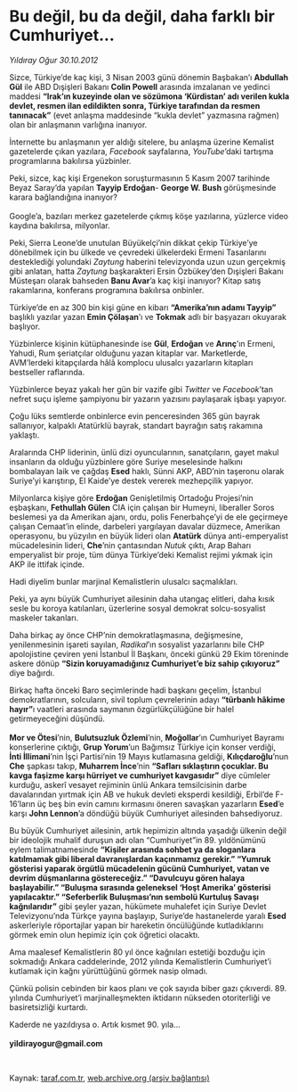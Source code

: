 # Bu değil, bu da değil, daha farklı bir Cumhuriyet...

*Yıldıray Oğur 30.10.2012*

<div class="yazi"><p>Sizce, Türkiye’de kaç kişi, 3 Nisan 2003 günü dönemin Başbakan’ı <b>Abdullah Gül</b> ile ABD Dışişleri Bakanı <b>Colin Powell</b> arasında imzalanan ve yedinci maddesi <b>“Irak’ın kuzeyinde olan ve sözümona ‘Kürdistan’ adı verilen kukla devlet, resmen ilan edildikten sonra, Türkiye tarafından da resmen tanınacak”</b> (evet anlaşma maddesinde “kukla devlet” yazmasına rağmen) olan bir anlaşmanın varlığına inanıyor.</p>
<p>İnternette bu anlaşmanın yer aldığı sitelere, bu anlaşma üzerine Kemalist gazetelerde çıkan yazılara, <i>Facebook</i> sayfalarına, <i>YouTube</i>’daki tartışma programlarına bakılırsa yüzbinler.</p>
<p>Peki, sizce, kaç kişi Ergenekon soruşturmasının 5 Kasım 2007 tarihinde Beyaz Saray’da yapılan <b>Tayyip </b><b>Erdoğan</b>- <b>George W. </b><b>Bush</b> görüşmesinde karara bağlandığına inanıyor?<br/><br/>Google’a, bazıları merkez gazetelerde çıkmış köşe yazılarına, yüzlerce video kaydına bakılırsa, milyonlar.</p>
<p>Peki,<b> </b>Sierra Leone’de unutulan Büyükelçi’nin dikkat çekip Türkiye’ye dönebilmek için bu ülkede ve çevredeki ülkelerdeki Ermeni Tasarılarını desteklediği yolundaki <i>Zaytung</i> haberini televizyonda uzun uzun gerçekmiş gibi anlatan, hatta <i>Zaytung</i> başkarakteri Ersin Özbükey’den Dışişleri Bakanı Müsteşarı olarak bahseden <b>Banu Avar</b>’a kaç kişi inanıyor? Kitap satış rakamlarına, konferans programına bakılırsa onbinler. </p>
<p>Türkiye’de en az 300 bin kişi güne en kibarı <b>“Amerika’nın adamı Tayyip”</b> başlıklı yazılar yazan <b>Emin Çölaşan</b>’ı ve <b>Tokmak</b> adlı bir başyazarı okuyarak başlıyor.</p>
<p>Yüzbinlerce kişinin kütüphanesinde ise <b>Gül</b>, <b>Erdoğan</b> ve <b>Arınç</b>’ın Ermeni, Yahudi, Rum şeriatçılar olduğunu yazan kitaplar var. Marketlerde, AVM’lerdeki kitapçılarda hâlâ komplocu ulusalcı yazarların kitapları bestseller raflarında.</p>
<p>Yüzbinlerce beyaz yakalı her gün bir vazife gibi <i>Twitter</i> ve <i>Facebook</i>’tan nefret suçu işleme şampiyonu bir yazarın yazısını paylaşarak işbaşı yapıyor.</p>
<p>Çoğu lüks semtlerde onbinlerce evin penceresinden 365 gün bayrak sallanıyor, kalpaklı Atatürklü bayrak, standart bayrağın satış rakamına yaklaştı.</p>
<p>Aralarında CHP liderinin, ünlü dizi oyuncularının, sanatçıların, gayet makul insanların da olduğu yüzbinlere göre Suriye meselesinde halkını bombalayan laik ve çağdaş <b>Esed</b> haklı, Sünni AKP, ABD’nin taşeronu olarak Suriye’yi karıştırıp, El Kaide’ye destek vererek mezhepçilik yapıyor. </p>
<p>Milyonlarca kişiye göre <b>Erdoğan</b> Genişletilmiş Ortadoğu Projesi’nin eşbaşkanı, <b>Fethullah Gülen</b> CIA için çalışan bir Humeyni, liberaller Soros beslemesi ya da Amerikan ajanı, ordu, polis Fenerbahçe’yi de ele geçirmeye çalışan Cemaat’in elinde, darbeleri yargılayan davalar düzmece, Amerikan operasyonu, bu yüzyılın en büyük lideri olan <b>Atatürk</b> dünya anti-emperyalist mücadelesinin lideri, <b>Che</b>’nin çantasından <i>Nutuk</i> çıktı, Arap Baharı emperyalist bir proje, tüm dünya Türkiye’deki Kemalist rejimi yıkmak için AKP ile ittifak içinde.</p>
<p>Hadi diyelim bunlar marjinal Kemalistlerin ulusalcı saçmalıkları.</p>
<p>Peki, ya aynı büyük Cumhuriyet ailesinin daha utangaç elitleri, daha kısık sesle bu koroya katılanları, üzerlerine sosyal demokrat solcu-sosyalist maskeler takanları.</p>
<p>Daha birkaç ay önce CHP’nin demokratlaşmasına, değişmesine, yenilenmesinin işareti sayılan, <i>Radikal</i>’ın sosyalist yazarlarını bile CHP apolojistine çeviren yeni İstanbul İl Başkanı, önceki günkü 29 Ekim töreninde askere dönüp <b>“Sizin koruyamadığınız Cumhuriyet’e biz sahip çıkıyoruz”</b> diye bağırdı.</p>
<p>Birkaç hafta önceki Baro seçimlerinde hadi başkanı geçelim, İstanbul demokratlarının, solcuların, sivil toplum çevrelerinin adayı <b>“türbanlı hâkime hayır”</b>ı vaatleri arasında saymanın özgürlükçülüğüne bir halel getirmeyeceğini düşündü.<br/><br/><b>Mor ve Ötesi</b>’nin, <b>Bulutsuzluk Özlemi</b>’nin, <b>Moğollar</b>’ın Cumhuriyet Bayramı konserlerine çıktığı, <b>Grup Yorum</b>’un Bağımsız Türkiye için konser verdiği, <b>İnti İllimani</b>’nin İşçi Partisi’nin 19 Mayıs kutlamasına geldiği, <b>Kılıçdaroğlu</b>’nun <b>Che</b> şapkası takıp, <b>Muharrem İnce</b>’nin <b>“Safları sıklaştırın çocuklar. Bu kavga faşizme karşı hürriyet ve cumhuriyet kavgasıdır”</b> diye cümleler kurduğu, askerî vesayet rejiminin ünlü Ankara temsilcisinin darbe davalarından yırtmak için AB ve hukuk devleti eksperdi kesildiği, Erbil’de F-16’ların üç beş bin evin camını kırmasını öneren savaşkan yazarların <b>Esed</b>’e karşı <b>John Lennon</b>’a döndüğü büyük Cumhuriyet ailesinden bahsediyoruz. </p>
<p>Bu büyük Cumhuriyet ailesinin, artık hepimizin altında yaşadığı ülkenin değil bir ideolojik muhalif duruşun adı olan “Cumhuriyet”in 89. yıldönümünü eylem talimatnamesinde <b>“Kişiler arasında sohbet ya da sloganlara katılmamak gibi liberal davranışlardan kaçınmamız gerekir.” “Yumruk gösterisi yaparak örgütlü mücadelenin gücünü Cumhuriyet, vatan ve devrim düşmanlarına göstereceğiz.” “Davulcuyu gören halaya başlayabilir.” “Buluşma sırasında geleneksel ‘Hoşt Amerika’ gösterisi yapılacaktır.” “Seferberlik Buluşması’nın sembolü Kurtuluş Savaşı kağnılarıdır”</b> gibi şeyler yazan, hükümete muhalefet için Suriye Devlet Televizyonu’nda Türkçe yayına başlayıp, Suriye’de hastanelerde yaralı <b>Esed</b> askerleriyle röportajlar yapan bir hareketin öncülüğünde kutladıklarını görmek emin olun hepimiz için çok öğretici olacaktı.</p>
<p>Ama maalesef Kemalistlerin 80 yıl önce kağnıları estetiği bozduğu için sokmadığı Ankara caddelerinde, 2012 yılında Kemalistlerin Cumhuriyet’i kutlamak için kağnı yürüttüğünü görmek nasip olmadı.</p>
<p>Çünkü polisin cebinden bir kaos planı ve çok sayıda biber gazı çıkıverdi. 89. yılında Cumhuriyet’i marjinalleşmekten iktidarın nükseden otoriterliği ve basiretsizliği kurtardı.</p>
<p>Kaderde ne yazıldıysa o. Artık kısmet 90. yıla...<br/><br/><b>yildirayogur@gmail.com</b></p>
<p> </p>
</div>

Kaynak: [taraf.com.tr](http://www.taraf.com.tr/yildiray-ogur/makale-bu-degil-bu-da-degil-daha-farkli-bir-cumhuriyet.htm), [web.archive.org (arşiv bağlantısı)](http://web.archive.org/web/20130709135100/http://www.taraf.com.tr/yildiray-ogur/makale-bu-degil-bu-da-degil-daha-farkli-bir-cumhuriyet.htm)
